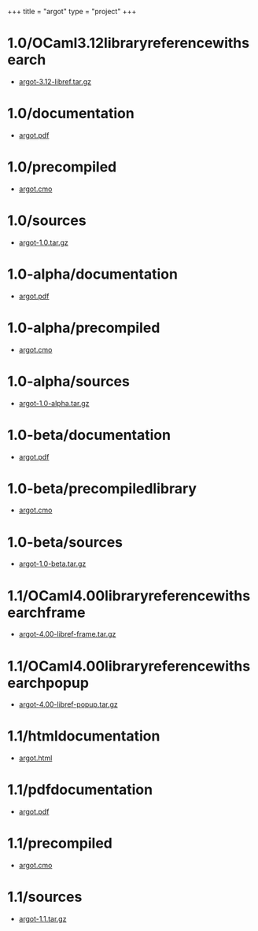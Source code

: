 +++
title = "argot"
type = "project"
+++

# 1.0/OCaml3.12libraryreferencewithsearch
* [argot-3.12-libref.tar.gz](/argot/1.0/OCaml3.12libraryreferencewithsearch/argot-3.12-libref.tar.gz)

# 1.0/documentation
* [argot.pdf](/argot/1.0/documentation/argot.pdf)

# 1.0/precompiled
* [argot.cmo](/argot/1.0/precompiled/argot.cmo)

# 1.0/sources
* [argot-1.0.tar.gz](/argot/1.0/sources/argot-1.0.tar.gz)

# 1.0-alpha/documentation
* [argot.pdf](/argot/1.0-alpha/documentation/argot.pdf)

# 1.0-alpha/precompiled
* [argot.cmo](/argot/1.0-alpha/precompiled/argot.cmo)

# 1.0-alpha/sources
* [argot-1.0-alpha.tar.gz](/argot/1.0-alpha/sources/argot-1.0-alpha.tar.gz)

# 1.0-beta/documentation
* [argot.pdf](/argot/1.0-beta/documentation/argot.pdf)

# 1.0-beta/precompiledlibrary
* [argot.cmo](/argot/1.0-beta/precompiledlibrary/argot.cmo)

# 1.0-beta/sources
* [argot-1.0-beta.tar.gz](/argot/1.0-beta/sources/argot-1.0-beta.tar.gz)

# 1.1/OCaml4.00libraryreferencewithsearchframe
* [argot-4.00-libref-frame.tar.gz](/argot/1.1/OCaml4.00libraryreferencewithsearchframe/argot-4.00-libref-frame.tar.gz)

# 1.1/OCaml4.00libraryreferencewithsearchpopup
* [argot-4.00-libref-popup.tar.gz](/argot/1.1/OCaml4.00libraryreferencewithsearchpopup/argot-4.00-libref-popup.tar.gz)

# 1.1/htmldocumentation
* [argot.html](/argot/1.1/htmldocumentation/argot.html)

# 1.1/pdfdocumentation
* [argot.pdf](/argot/1.1/pdfdocumentation/argot.pdf)

# 1.1/precompiled
* [argot.cmo](/argot/1.1/precompiled/argot.cmo)

# 1.1/sources
* [argot-1.1.tar.gz](/argot/1.1/sources/argot-1.1.tar.gz)